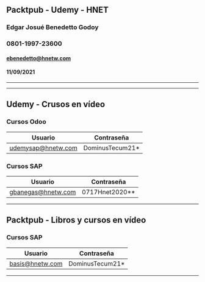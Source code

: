 ## Packtpub - Udemy - HNET
### Edgar Josué Benedetto Godoy
### 0801-1997-23600
#### ebenedetto@hnetw.com
#### 11/09/2021
----------------------------------------------------------------
----------------------------------------------------------------

## Udemy - Crusos en vídeo
### Cursos Odoo

|       Usuario     |    Contraseña   |
|:-----------------:|:---------------:|
|udemysap@hnetw.com | DominusTecum21* |

### Cursos SAP

|       Usuario      |    Contraseña   |
|:-----------------:|:----------------:|
|gbanegas@hnetw.com |  0717Hnet2020**  |

____

## Packtpub - Libros y cursos en vídeo
### Cursos SAP

|    Usuario     |    Contraseña   |
|:--------------:|:---------------:|
|basis@hnetw.com | DominusTecum21* |
____